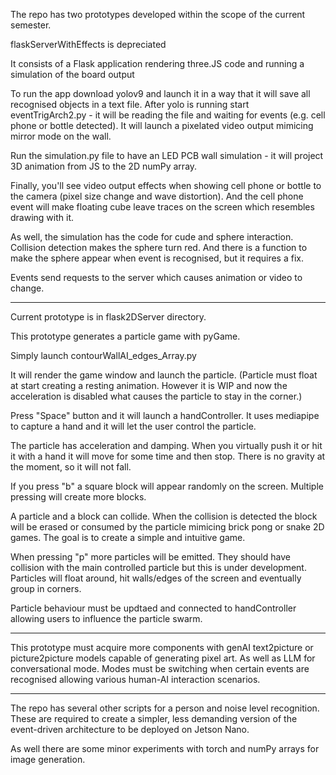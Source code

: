 The repo has two prototypes developed within the scope of the current semester. 

flaskServerWithEffects is depreciated

It consists of a Flask application rendering three.JS code and running a simulation of the board output 

To run the app download yolov9 and launch it in a way that it will save all recognised objects in a text file.
After yolo is running start eventTrigArch2.py - it will be reading the file and waiting for events (e.g. cell phone or bottle detected).
It will launch a pixelated video output mimicing mirror mode on the wall. 

Run the simulation.py file to have an LED PCB wall simulation - it will project 3D animation from JS to the 2D numPy array. 

Finally, you'll see video output effects when showing cell phone or bottle to the camera (pixel size change and wave distortion). 
And the cell phone event will make floating cube leave traces on the screen which resembles drawing with it. 

As well, the simulation has the code for cude and sphere interaction. Collision detection makes the sphere turn red. 
And there is a function to make the sphere appear when event is recognised, but it requires a fix. 

Events send requests to the server which causes animation or video to change. 

---

Current prototype is in flask2DServer directory.

This prototype generates a particle game with pyGame. 

Simply launch contourWallAI_edges_Array.py 

It will render the game window and launch the particle. (Particle must float at start creating a resting animation. However it is WIP and now the acceleration is disabled what causes the particle to stay in the corner.)

Press "Space" button and it will launch a handController. 
It uses mediapipe to capture a hand and it will let the user control the particle. 

The particle has acceleration and damping. When you virtually push it or hit it with a hand it will move for some time and then stop. 
There is no gravity at the moment, so it will not fall. 

If you press "b" a square block will appear randomly on the screen. 
Multiple pressing will create more blocks. 

A particle and a block can collide. When the collision is detected the block will be erased or consumed by the particle mimicing brick pong or snake 2D games. 
The goal is to create a simple and intuitive game.

When pressing "p" more particles will be emitted. They should have collision with the main controlled particle but this is under development. 
Particles will float around, hit walls/edges of the screen and eventually group in corners. 

Particle behaviour must be updtaed and connected to handController allowing users to influence the particle swarm. 

---

This prototype must acquire more components with genAI text2picture or picture2picture models capable of generating pixel art. As well as LLM for conversational mode. 
Modes must be switching when certain events are recognised allowing various human-AI interaction scenarios. 

---

The repo has several other scripts for a person and noise level recognition. These are required to create a simpler, less demanding version of the event-driven architecture to be deployed on Jetson Nano. 

As well there are some minor experiments with torch and numPy arrays for image generation. 
